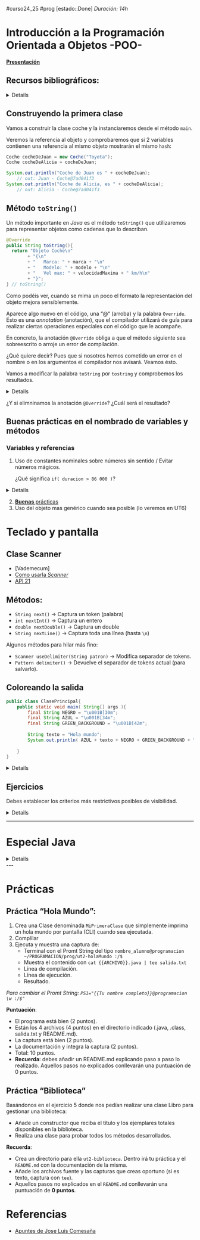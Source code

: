 #curso24_25 #prog [estado::Done] _Duración: 14h_

# Introducción a la Programación Orientada a Objetos -POO-
[**Presentación**](https://docs.google.com/presentation/d/1eZQizU8G9x8VFZFp5ja6H9hd6TJB91NZUxk0MNaVNYs/edit?usp=sharing)

## Recursos bibliográficos:
<details>
+ [W3S - Creación de clases e instanciación de objetos](https://www.w3schools.com/java/java_classes.asp)
+ [W3Schools](https://www.w3schools.com/java/java_oop.asp)
+ [JavaTPoint](https://www.javatpoint.com/java-oops-concepts)
+ [GeeksForGeeks](https://www.geeksforgeeks.org/object-oriented-programming-oops-concept-in-java/?ref=lbp)
+ [TutorialsPoint](https://www.tutorialspoint.com/java/java_object_classes.htm)
  
### Vídeos
+ [Porqué de POO](https://youtu.be/XmUz5WJmJVU?t=142)
+ [Porqué modular](https://youtu.be/RZOSJ2zuxIs?t=528)

+ [Pildoras informaticas - Curso Java desde 0 - POO](https://www.youtube.com/watch?v=XmUz5WJmJVU&list=PLU8oAlHdN5BktAXdEVCLUYzvDyqRQJ2lk&index=29)
+ [Pildoras informaticas - Curso Java desde 0 - POO 2](https://www.youtube.com/watch?v=ZY5pwm92cWQ&list=PLU8oAlHdN5BktAXdEVCLUYzvDyqRQJ2lk&index=30)
+ [Pildoras informaticas - Curso Java desde 0 - POO 3](https://www.youtube.com/watch?v=ZY5pwm92cWQ&list=PLU8oAlHdN5BktAXdEVCLUYzvDyqRQJ2lk&index=31)

</details>

## Construyendo la primera clase
Vamos a construir la clase coche y la instanciaremos desde el método `main`.

Veremos la referencia al objeto y comprobaremos que si 2 variables contienen una referencia al mismo objeto mostrarán el mismo `hash`:
```java
Coche cocheDeJuan = new Coche("Toyota");
Coche cocheDeAlicia = cocheDeJuan;

System.out.println("Coche de Juan es " + cocheDeJuan);
    // out: Juan - Coche@7ad041f3
System.out.println("Coche de Alicia, es " + cocheDeAlicia);
    // out: Alicia - Coche@7ad041f3
```

## Método `toString()`
Un método importante en _Java_ es el método `toString()` que utilizaremos para representar objetos como cadenas que lo describan.
```java
@Override
public String toString(){
  return "Objeto Coche\n"
        + "{\n"
        + "   Marca: " + marca + "\n"
        + "   Modelo: " + modelo + "\n"
        + "   Vel max: " + velocidadMaxima + " km/h\n"
        + "}";
} // toString()
```

Como podéis ver, cuando se mima un poco el formato la representación del objeto mejora sensiblemente.

Aparece algo nuevo en el código, una “@“ (arroba) y la palabra `Override`. Ésto es una _annotation_ (anotación), que el compilador utilizará de guía para realizar ciertas operaciones especiales con el código que le acompañe.

En concreto, la anotación `@Override` obliga a que el método siguiente sea sobreescrito o arroje un error de compilación. 

¿Qué quiere decir? Pues que si nosotros hemos cometido un error en el nombre o en los argumentos el compilador nos avisará. Veamos ésto.

Vamos a modificar la palabra `toString` por `tostring` y comprobemos los resultados.
<details>

```bash
./Coche.java:16: error: method does not override or implement a method from a supertype
        @Override
        ^
1 error
```

Efectivamente, el compilador nos avisa que en realidad no estamos sobreescribiendo nada y por tanto que tenemos un error en el método.
</details>

¿Y si elimninamos la anotación `@Override`? ¿Cuál será el resultado?

## Buenas prácticas en el nombrado de variables y métodos
### Variables y referencias
1. Uso de constantes nominales sobre números sin sentido / Evitar números mágicos.

   ¿Qué significa `if( duracion > 86 000 )`?
  <details>
  
  ```java
  final int SEGUNDOS_EN_UN_DIA = 86 000 // segundos
  ...
  if( duracion > SEGUNDOS_EN_UN_DIA )
    // Mas claro, ¿verdad?
  ```
  </details>
   
2. [**Buenas** prácticas](https://javascript.plainenglish.io/variable-naming-best-practices-in-javascript-94af115f42cd)
3. Uso del objeto mas genérico cuando sea posible (lo veremos en UT6)

# Teclado y pantalla

## Clase Scanner
+ [Vademecum]
+ [Como usarla _Scanner_](https://ifgeekthen.nttdata.com/s/post/que-es-y-como-usar-la-clase-scanner-en-java-MCGCZBXHLT3VDXRLUQLJ4O2X4XKM?language=es)
+ [API 21](https://docs.oracle.com/en/java/javase/21/docs//api/java.base/java/util/Scanner.html)

## Métodos:
+ `String next()` -> Captura un token (palabra)
+ `int nextInt()` -> Captura un entero
+ `double nextDouble()` -> Captura un double
+ `String nextLine()` -> Captura toda una línea (hasta `\n`)

Algunos métodos para hilar más fino:
+ `Scanner useDelimiter(String patron)` -> Modifica separador de tokens.
+ `Pattern delimiter()` -> Devuelve el separador de tokens actual (para salvarlo).


## Coloreando la salida
```java
public class ClasePrincipal{
	public static void main( String[] args ){
		final String NEGRO = "\u001B[30m";
		final String AZUL = "\u001B[34m";
		final String GREEN_BACKGROUND = "\u001B[42m";
		
		String texto = "Hola mundo";
		System.out.println( AZUL + texto + NEGRO + GREEN_BACKGROUND + " y más cosas");
	
	}
}
```

<details>

Tabla de códigos de colores ANSI:

| **Nombre del color** | **Código de colores** | **Color de fondo** | **Código de color de fondo** |
| --- | --- | --- | --- |
| NEGRO | \\u001B\[30m | FONDO NEGRO | \\u001B\[40m |
| ROJO | \\u001B\[31m | FONDO ROJO | \\u001B\[41m |
| VERDE | \\u001B\[32m | FONDO VERDE | \\u001B\[42m |
| AMARILLO | \\u001B\[33m | FONDO AMARILLO | \\u001B\[43m |
| AZUL | \\u001B\[34m | FONDO AZUL | \\u001B\[44m |
| PÚRPURA | \\u001B\[35m | FONDO PÚRPURA | \\u001B\[45m |
| CIAN | \\u001B\[36m | FONDO CIAN | \\u001B\[46m |
| BLANCO | \\u001B\[37m | FONDO BLANCO | \\u001B\[47m |

</details>


## Ejercicios
Debes establecer los criterios más restrictivos posibles de visibilidad.

<details>

1. Modifica la clase “HolaMundo” de forma que muestre por pantalla “hola {{nombre}}“, siendo {{nombre}} el primer argumento pasado por CLI.

2. Modifica la clase “HolaMundo” de forma que reclame un nombre por teclado.

3. Tenemos una clase `Coche` que tiene las propiedades `velocidad`, `direccion`, `color` y `ruedas`. \
   La clase tiene además una serie de métodos para ver su estado y modificarlo `acelerar(int cantidad) frenar(int cantidad) girar(int angulo) parar() repintar(String color) verVelocidad() verDireccion() verColor() verNumeroDeRuedas()`, siendo ésta última una característica intrínseca de todos los `Coches`. \
   Crea una clase que se encargue de crear un un objeto de la clase `Coche`. \
   Lo acelere 100 (km/h), luego reduzca 30 para girar 30 (grados a la izquierda), luego acelere 40 más, reduzca 70, gire 45 (grados a la derecha). \
   Nos muestre la velodidad, dirección actual, color y número de ruedas y se detenga completamente. \

4. Tenemos una clase `CuentaBanco` con las propiedades `saldo`, `limiteDescubierto`, `titular`, `rentabilidad`. *[Deberás establecer tú los valores por defecto]*\
   La clase tiene los métodos `ingresar(float euros), float sacar(float euros), avisarDescubierto(float saldo), avisarSaldoInsuficiente(float saldo, float seQuiereSacar), float calcularIntereses(float saldo, float rentabilidad)` y por supuesto `verSaldo()`. \
   El método `calcularIntereses`se ejecutará cada mes y llamará al método `ìngresar` con la cantidad calculada. \
   El método `sacar` utilizará el operador ternario para sacar si hay suficiente saldo o llamar al método `avisarSaldoInsuficiente` en caso contrario. \
   Crea una clase que se encargue de:
   + Crear un objeto de la clase `CuentaBanco` con 500 de saldo, un límite de descubierto de 30, a tu nombre y con una rentabilidad del 0'1%. \
   + Crear otra con 250 a nombre de un compañero.
   + Saca 300 de tu cuenta. Ingresa lo que sacaste en la de tu compañero.
   + Fin de mes *[toca debengar intereses]*.
   + Consulta el saldo de ambas cuentas.
   + Saca 300 de tu cuenta. Ingresa lo que sacaste en la de tu compañero.
   + Fin de mes *[toca debengar intereses]*.
   + Consulta el saldo de ambas cuentas.

5. Crea una clase llamada `Libro` que guarde la información de cada uno de los libros de una biblioteca. La clase debe guardar el título del libro, autor, número de ejemplares del libro y número de ejemplares prestados. La clase contendrá los siguientes métodos:
    - Constructor por defecto.
    - Constructor con parámetros.
    - Métodos `setters` y `getters`
    - Método `prestamo` que incremente el atributo correspondiente cada vez que se realice un préstamo del libro. No se podrán prestar libros de los que no queden ejemplares disponibles para prestar. Devuelve true si se ha podido realizar la operación y false en caso contrario.
    - Método `devolucion` que decremente el atributo correspondiente cuando se produzca la devolución de un libro. No se podrán devolver libros que no se hayan prestado. Devuelve true si se ha podido realizar la operación y false en caso contrario.
    - Método `toString` para mostrar los datos de los libros.
    - Escribe un programa para probar el funcionamiento de la clase Libro.
   <details>
   
   Tip:
   ```java
   public boolean prestamo(){
        // Verificamos si hay ejemplares
        //boolean isPrestable = CONDICIONAL
        // Actulizamos ejemplares
        //ejemplaresPrestados = CONDICIONAL
        // Retornamos situacion
        return isPrestable;
    }
   ```
    _CONDICIONAL debe sustituirse por el operador condicional con los argumentos adecuados_
   </details>
   
[Más ejercicios POO by Universidad Complutense de Madrid](https://github.com/luiscastelar/clases24_25/blob/main/prog/ut2/EjerciciosClasesYObjetos-UCM.pdf)

</details>

---

# Especial Java
<details>

## `enum` - Tipos enumerados:
Es un tipo de clase especial que se utilizar como un subconjunto de datos (cerrados)

```java
private enum Meses {ENERO, FEBRERO, MARZO, ABRIL}

public static void main( String[] args ) {
  Meses mes = Meses.ENERO;
  System.out.println(“El año empieza por ” + mes);
}
```

Al ser una clase, podemos definir y sobreescribir métodos (ver [aquí](https://www.baeldung.com/a-guide-to-java-enums)).


## Versiones
+ Java SE, Java ME y Java EE
+ Versiones de Java SE:
  + [Desde Java 1.0 hasta 1.5](https://internetpasoapaso.com/versiones-java/)
  + Renombrado
  + [Desde J6SE hasta J8SE](https://internetpasoapaso.com/versiones-java/)
  + Cambio de ciclo de lanzamientos cada 6 meses:
    + 1 version LTS
    + 2 versiones “cortas”
  + [Desde Java 9 SE hasta 2024](https://internetpasoapaso.com/versiones-java/)
+ Kits de desarrollo:
  + OpenJDK -> la oficial
  + Temurin -> la universal
  + MS OpenJDK -> la ideal para azure
  + Amazon Corretto -> la ideal para AWS
  + RH OpenJDK -> la ideal para la nube de Red Hat


## `record` - Registros
Es un tipo de clase especial **inmutable**, esto es, que no se puede modificar sus valores después de crearlos.
```java
public record Alumno (String nombre, int edad){}
```
El compilador creará los getters, el constructor completo y el método `toString()` que nos permitirá de forma sencilla operar con ellos.


## Paso de argumentos por consola
```java
public class Main {
    public static void main(String[] args) {
        boolean isTieneArgumentos = ( args.length > 0 )? true : false;
        String texto = isTieneArgumentos ? args[0] : "No hay argumentos";
        System.out.println(texto);
    }
}
```

</details>    
---

# Prácticas
## Práctica “Hola Mundo”:
1. Crea una Clase denominada `MiPrimeraClase` que simplemente imprima un hola mundo por pantalla (CLI) cuando sea ejecutada.
2. Complilar
3. Ejecuta y muestra una captura de:
   + Terminal con el Promt String del tipo `nombre_alumno@programacion ~/PROGRAMACION/prog/ut2-holaMundo :/$`
   + Muestra el contenido con `cat {{ARCHIVO}}.java | tee salida.txt`
   + Línea de compilación.
   + Línea de ejecución.
   + Resultado.

_Para cambiar el Promt String: `PS1="{{Tu nombre completo}}@programacion \w :/$"`_ 

**Puntuación**:
+ El programa está bien (2 puntos).
+ Están los 4 archivos (4 puntos) en el directorio indicado (.java, .class, salida.txt y README.md).
+ La captura está bien (2 puntos).
+ La documentación y integra la captura (2 puntos).
+ Total: 10 puntos.
+ **Recuerda**: debes añadir un README.md explicando paso a paso lo realizado. Aquellos pasos no explicados conllevarán una puntuación de 0 puntos.



## Práctica “Biblioteca”
Basándonos en el ejercicio 5 donde nos pedían realizar una clase Libro para gestionar una biblioteca:
+ Añade un constructor que reciba el título y los ejemplares totales disponibles en la biblioteca.
+ Realiza una clase para probar todos los métodos desarrollados.

**Recuerda**:
+ Crea un directorio para ella `ut2-biblioteca`. Dentro irá tu práctica y el `README.md` con la documentación de la misma.
+ Añade los archivos fuente y las capturas que creas oportuno (si es texto, captura con `tee`).
+ Aquellos pasos no explicados en el `README.md` conllevarán una puntuación de **0 puntos**.

# Referencias
+ [Apuntes de Jose Luis Comesaña](https://github.com/rosepac/daw-temario/blob/main/PROG/PR03.pdf)